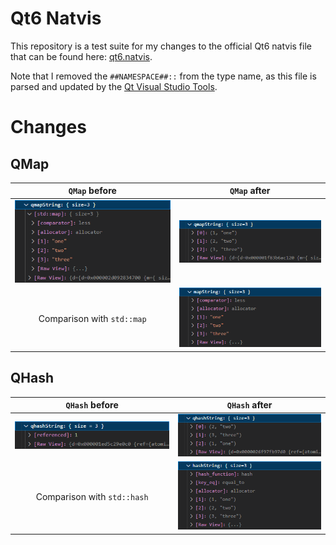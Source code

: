 # Qt6 Natvis

This repository is a test suite for my changes to the official Qt6 natvis file that can be found here: [qt6.natvis](https://code.qt.io/cgit/qt-labs/vstools.git/plain/QtMSBuild/QtMsBuild/qt6.natvis.xml).

Note that I removed the `##NAMESPACE##::` from the type name, as this file is parsed and updated by the [Qt Visual Studio Tools](https://marketplace.visualstudio.com/items?itemName=TheQtCompany.QtVisualStudioTools2022).

# Changes

## QMap

| `QMap` before | `QMap` after |
| :-: | :-: |
| ![QMap](assets/qmap-before.png) | ![QMap](assets/qmap-after.png)
| Comparison with `std::map` | ![std::map](assets/map.png) |


## QHash

| `QHash` before | `QHash` after |
| :-: | :-: |
| ![QHash](assets/qhash-before.png) | ![QHash](assets/qhash-after.png)
| Comparison with `std::hash` | ![std::hash](assets/hash.png) |
